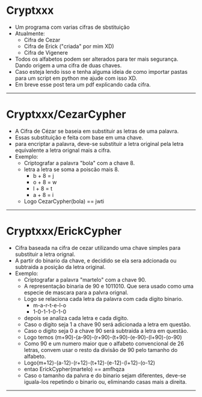 # Cryptxxx
- Um programa com varias cifras de sbstituição
- Atualmente:
	- Cifra de Cezar
	- Cifra de Erick ("criada" por mim XD)
	- Cifra de Vigenere
- Todos os alfabetos podem ser alterados para ter mais segurança. Dando origem a uma cifra de duas chaves.
- Caso esteja lendo isso e tenha alguma ideia de como importar pastas para um script em python me ajude com isso XD.
- Em breve esse post tera um pdf explicando cada cifra.
________________________________________________________________________________________________________
# Cryptxxx/CezarCypher
- A Cifra de Cézar se baseia em substituir as letras de uma palavra.
- Essas substituição e feita com base em uma chave.
- para encriptar a palavra, deve-se substituir a letra original pela letra equivalente a letra orignal mais a cifra.
- Exemplo:
	- Criptografar a palavra "bola" com a chave 8.
	- letra a letra se soma a poiscão mais 8.
		- b + 8 = j
		- o + 8 = w
		- l + 8 = t
		- a + 8 = i
	- Logo CezarCypher(bola) == jwti
________________________________________________________________________________________________________
# Cryptxxx/ErickCypher
- Cifra baseada na cifra de cezar utilizando uma chave simples para substituir a letra orignal.
- A partir do binario da chave, e decidido se ela sera adcionada ou subtraida a posição da letra original.
- Exemplo:
	- Criptografar a palavra "martelo" com a chave 90.
	- A representação binaria de 90 e 1011010. Que sera usado como uma especie de mascara para a palvra orignal.
	- Logo se relaciona cada letra da palavra com cada digito binario.
		- m-a-r-t-e-l-o
		- 1-0-1-1-0-1-0
	- depois se analiza cada letra e cada digito.
	- Caso o digito seja 1 a chave 90 será adicionada a letra em questão.
	- Caso o digito seja 0 a chave 90 será subtraida a letra em questão.
	- Logo temos (m+90)-(a-90)-(r+90)-(t+90)-(e-90)-(l+90)-(o-90)
	- Como 90 e um numero maior que o alfabeto convencional de 26 letras, convem usar o resto da divisão de 90 pelo tamanho do alfabeto.
	- Logo(m+12)-(a-12)-(r+12)-(t+12)-(e-12)-(l+12)-(o-12)
	- entao ErickCypher(martelo) == amfhqza
	- Caso o tamanho da palvra e do binario sejam diferentes, deve-se iguala-los repetindo o binario ou, eliminando casas mais a direita.
_________________________________________________________________________________________________________

	
